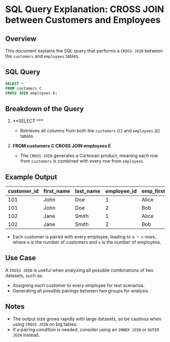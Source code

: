 # SQL Query Explanation: CROSS JOIN between Customers and Employees

## Overview
This document explains the SQL query that performs a `CROSS JOIN` between the `customers` and `employees` tables.

## SQL Query
```sql
SELECT *
FROM customers C
CROSS JOIN employees E;
```

## Breakdown of the Query
1. **SELECT ***
   - Retrieves all columns from both the `customers` (`C`) and `employees` (`E`) tables.

2. **FROM customers C CROSS JOIN employees E**
   - The `CROSS JOIN` generates a Cartesian product, meaning each row from `customers` is combined with every row from `employees`.

## Example Output
| customer_id | first_name | last_name | employee_id | emp_first_name | emp_last_name |
|------------|-----------|-----------|------------|---------------|--------------|
| 101        | John      | Doe       | 1          | Alice         | Brown        |
| 101        | John      | Doe       | 2          | Bob           | Smith        |
| 102        | Jane      | Smith     | 1          | Alice         | Brown        |
| 102        | Jane      | Smith     | 2          | Bob           | Smith        |

- Each customer is paired with every employee, leading to `m * n` rows, where `m` is the number of customers and `n` is the number of employees.

## Use Case
A `CROSS JOIN` is useful when analyzing all possible combinations of two datasets, such as:
- Assigning each customer to every employee for test scenarios.
- Generating all possible pairings between two groups for analysis.

## Notes
- The output size grows rapidly with large datasets, so be cautious when using `CROSS JOIN` on big tables.
- If a pairing condition is needed, consider using an `INNER JOIN` or `OUTER JOIN` instead.


